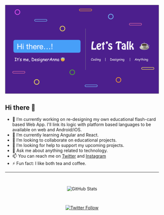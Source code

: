 ![DesignerAnna](https://github.com/designeranna1/designeranna1/blob/master/GitHub%20DA%20Banner.png)

## Hi there 👋

- 🔭 I’m currently working on re-designing my own educational flash-card based Web App.
I'll link its logic with platform based languages to be available on web and Android/iOS.
- 🌱 I’m currently learning Angular and React.
- 👯 I’m looking to collaborate on educational projects.
- 🤔 I’m looking for help to support my upcoming projects.
- 💬 Ask me about anything related to technology.
- 📫 You can reach me on [Twitter](https://twitter.com/designeranna1) and [Instagram](https://instagram.com/designeranna1)
- ⚡ Fun fact: I like both tea and coffee.
--- 
<br>
<p align="center"><img src="https://github-readme-stats.vercel.app/api?username=designeranna1&amp;show_icons=true&theme=buefy" alt="GitHub Stats"></p>
<br>
<p align="center"> <a href="https://twitter.com/DesignerAnna1"><img alt="Twitter Follow" src="https://img.shields.io/twitter/follow/designeranna1?color=f93993&logo=twitter&style=for-the-badge"></a>
<br>
